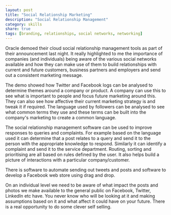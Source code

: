 ```yaml
---
layout: post
title: "Social Relationship Marketing"
description: "Social Relationship Management"
category: skills 
share: true
tags: [branding, relationships, social networks, networking]
---
```


Oracle demoed their cloud social relationship management tools as part of their announcement last night. It really highlighted to me the importance of companies (and individuals) being aware of the various social networks available and how they can make use of them to build relationships with current and future customers, business partners and employers and send out a consistent marketing message. 

The demo showed how Twitter and Facebook logs can be analysed to determine themes around a company or product. A company can use this to see what is important to people and focus future marketing around this. They can also see how affective their current marketing strategy is and tweak it if required. The language used by followers can be analysed to see what common terms they use and these terms can be built into the company's marketing to create a common language.

The social relationship management software can be used to improve responses to queries and complaints. For example based on the language used it can determine that a post relates to a query and send it to the person with the appropriate knowledge to respond. Similarly it can identify a complaint and send it to the service department. Routing, sorting and prioritising are all based on rules defined by the user. It also helps build a picture of interactions with a particular company/customer. 

There is software to automate sending out tweets and posts and software to develop a Facebook web store using drag and drop. 

On an individual level we need to be aware of what impact the posts and photos we make available to the general public on Facebook, Twitter, LinkedIn etc have. You never know who will be looking at it and making assumptions based on it and what affect it could have on your future. There is a real opportunity to do some clever self selling.


